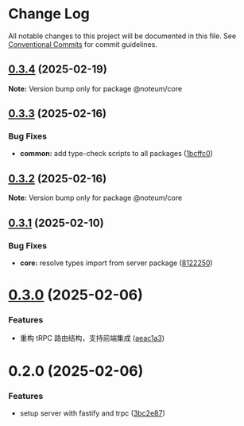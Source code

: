 # Change Log

All notable changes to this project will be documented in this file.
See [Conventional Commits](https://conventionalcommits.org) for commit guidelines.

## [0.3.4](https://github.com/ycc-im/noteum/compare/@noteum/core@0.3.3...@noteum/core@0.3.4) (2025-02-19)

**Note:** Version bump only for package @noteum/core





## [0.3.3](https://github.com/ycc-im/noteum/compare/@noteum/core@0.3.2...@noteum/core@0.3.3) (2025-02-16)


### Bug Fixes

* **common:** add type-check scripts to all packages ([1bcffc0](https://github.com/ycc-im/noteum/commit/1bcffc0c881a9a02bf07672c27535bc12d54af74))





## [0.3.2](https://github.com/ycc-im/noteum/compare/@noteum/core@0.3.1...@noteum/core@0.3.2) (2025-02-16)

**Note:** Version bump only for package @noteum/core





## [0.3.1](https://github.com/ycc-im/noteum/compare/@noteum/core@0.3.0...@noteum/core@0.3.1) (2025-02-10)


### Bug Fixes

* **core:** resolve types import from server package ([8122250](https://github.com/ycc-im/noteum/commit/81222508a374b1e093b4d1a6e668bbc4b468adde))





# [0.3.0](https://github.com/ycc-im/noteum/compare/@noteum/core@0.2.0...@noteum/core@0.3.0) (2025-02-06)


### Features

* 重构 tRPC 路由结构，支持前端集成 ([aeac1a3](https://github.com/ycc-im/noteum/commit/aeac1a3774c9de08c5bcca0948dc1a07b1610962))





# 0.2.0 (2025-02-06)


### Features

* setup server with fastify and trpc ([3bc2e87](https://github.com/ycc-im/noteum/commit/3bc2e87fbab9b5d889c6f53f8c2904a91aa2280b))
